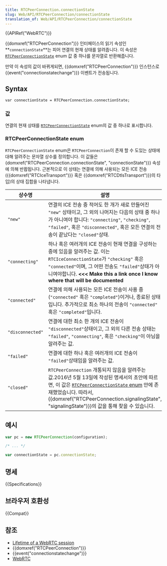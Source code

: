 ```yaml
---
title: RTCPeerConnection.connectionState
slug: Web/API/RTCPeerConnection/connectionState
translation_of: Web/API/RTCPeerConnection/connectionState
---
```

{{APIRef("WebRTC")}}

{{domxref("RTCPeerConnection")}} 인터페이스의 읽기 속성인 **`connectionState`**는 피어 연결의 현재 상태를 알려줍니다. 이 속성은 [`RTCPeerConnectionState`](#RTCPeerConnectionState_enum) enum 값 중 하나를 문자열로 반환해줍니다.

만약 이 속성의 값이 바뀌게되면, {{domxref("RTCPeerConnection")}} 인스턴스로 {{event("connectionstatechange")}} 이벤트가 전송됩니다.

## Syntax

    var connectionState = RTCPeerConnection.connectionState;

### 값

연결의 현재 상태를 [`RTCPeerConnectionState`](#RTCPeerConnectionState_enum) enum의 값 중 하나로 표시합니다.

### RTCPeerConnectionState enum

`RTCPeerConnectionState` enum은 `RTCPeerConnection`이 존재 할 수 도있는 상태에 대해 알려주는 문자열 상수를 정의합니다. 이 값들은 {domxref("RTCPeerConnection.connectionState", "connectionState")}} 속성에 의해 반홥됩니다. 근본적으로 이 상태는 연결에 의해 사용되는 모든 ICE 전송 ({{domxref("RTCIceTransport")}} 혹은 {{domxref("RTCDtlsTransport")}}의 타입)의 상태 집합을 나타냅니다.

| 상수명           | 설명                                                                                                                                                                                                                                                                                                                       |
| ---------------- | -------------------------------------------------------------------------------------------------------------------------------------------------------------------------------------------------------------------------------------------------------------------------------------------------------------------------- |
| `"new"`          | 연결의 ICE 전송 중 적어도 한 개가 새로 만들어진 `"new"` 상태이고, 그 외의 나머지는 다음의 상태 중 하나가 아니여야 합니다: `"connecting"`, `"checking"`, `"failed"`, 혹은 `"disconnected"`, 혹은 모든 연결의 전송이 끝났다는 `"closed"`상태.                                                                                |
| `"connecting"`   | 하나 혹은 여러개의 ICE 전송이 현재 연결을 구성하는 중에 있음을 알려주는 값. 이는 `RTCIceConnectionState`가 `"checking"` 혹은 `"connected"`이며, 그 어떤 전송도 `"failed"`상태가 아니여야합니다. **<<< Make this a link once I know where that will be documented**                                                         |
| `"connected"`    | 연결에 의해 사용되는 모든 ICE 전송이 사용 중 (`"connected"` 혹은 `"completed"`)이거나, 종료된 상태입니다. 추가적으로 최소 하나의 전송이 `"connected"` 혹은 `"completed"`입니다.                                                                                                                                            |
| `"disconnected"` | 연결에 대한 최소 한 개의 ICE 전송이 `"disconnected"`상태이고, 그 외의 다른 전송 상태는 `"failed"`, `"connecting"`, 혹은 `"checking"`이 아님을 알려주는 값.                                                                                                                                                                 |
| `"failed"`       | 연결에 대한 하나 혹은 여러개의 ICE 전송이 `"failed"`상태임을 알려주는 값.                                                                                                                                                                                                                                                  |
| `"closed"`       | `RTCPeerConnection` 개통되지 않음을 알려주는 값.2016년 5월 13일에 작성된 명세서의 초안에 따르면, 이 값은 [`RTCPeerConnectionState` enum](#RTCPeerConnectionState_enum) 안에 존재했었습니다. 따라서, {{domxref("RTCPeerConnection.signalingState", "signalingState")}}의 값을 통해 찾을 수 있습니다. |

## 예시

```js
var pc = new RTCPeerConnection(configuration);

/* ... */

var connectionState = pc.connectionState;
```

## 명세

{{Specifications}}

## 브라우저 호환성

{{Compat}}

## 참조

- [Lifetime of a WebRTC session](/ko/docs/Web/API/WebRTC_API/Session_lifetime)
- {{domxref("RTCPeerConnection")}}
- {{event("connectionstatechange")}}
- [WebRTC](/ko/docs/Web/Guide/API/WebRTC)
